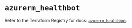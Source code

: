 # `azurerm_healthbot`

Refer to the Terraform Registry for docs: [`azurerm_healthbot`](https://registry.terraform.io/providers/hashicorp/azurerm/3.93.0/docs/resources/healthbot).
